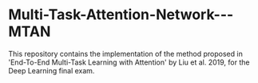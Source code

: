 # Multi-Task-Attention-Network---MTAN
This repository contains the implementation of the method proposed in 'End-To-End Multi-Task Learning with Attention' by Liu et al. 2019, for the Deep Learning final exam.
